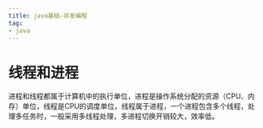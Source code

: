 ```yaml
---
title: java基础-并发编程
tag:
- java
---
```


# 线程和进程

进程和线程都属于计算机中的执行单位，进程是操作系统分配的资源（CPU、内存）单位，线程是CPU的调度单位，线程属于进程，一个进程包含多个线程，处理多任务时，一般采用多线程处理，多进程切换开销较大，效率低。

